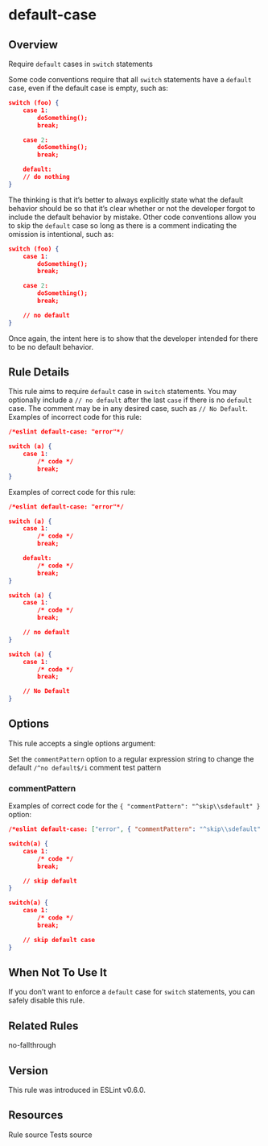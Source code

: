 
# default-case
## Overview
Require `default` cases in `switch` statements



Some code conventions require that all `switch` statements have a `default` case, even if the default case is empty, such as:

```json
switch (foo) {
    case 1:
        doSomething();
        break;

    case 2:
        doSomething();
        break;

    default:
    // do nothing
}
```
The thinking is that it’s better to always explicitly state what the default behavior should be so that it’s clear whether or not the developer forgot to include the default behavior by mistake.
Other code conventions allow you to skip the `default` case so long as there is a comment indicating the omission is intentional, such as:

```json
switch (foo) {
    case 1:
        doSomething();
        break;

    case 2:
        doSomething();
        break;

    // no default
}
```
Once again, the intent here is to show that the developer intended for there to be no default behavior.
## Rule Details
This rule aims to require `default` case in `switch` statements. You may optionally include a `// no default` after the last `case` if there is no `default` case. The comment may be in any desired case, such as `// No Default`.
Examples of incorrect code for this rule:


```json
/*eslint default-case: "error"*/

switch (a) {
    case 1:
        /* code */
        break;
}

```
Examples of correct code for this rule:


```json
/*eslint default-case: "error"*/

switch (a) {
    case 1:
        /* code */
        break;

    default:
        /* code */
        break;
}

switch (a) {
    case 1:
        /* code */
        break;

    // no default
}

switch (a) {
    case 1:
        /* code */
        break;

    // No Default
}
```
## Options
This rule accepts a single options argument:

Set the `commentPattern` option to a regular expression string to change the default `/^no default$/i` comment test pattern

### commentPattern
Examples of correct code for the `{ "commentPattern": "^skip\\sdefault" }` option:


```json
/*eslint default-case: ["error", { "commentPattern": "^skip\\sdefault" }]*/

switch(a) {
    case 1:
        /* code */
        break;

    // skip default
}

switch(a) {
    case 1:
        /* code */
        break;

    // skip default case
}
```
## When Not To Use It
If you don’t want to enforce a `default` case for `switch` statements, you can safely disable this rule.
## Related Rules


no-fallthrough 


## Version
This rule was introduced in ESLint v0.6.0.
## Resources

Rule source 
Tests source 

